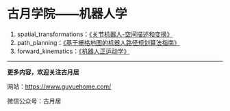 # 古月学院——机器人学

1. spatial_transformations：[《关节机器人-空间描述和变换》](https://class.guyuehome.com/detail/p_6094a512e4b0d4eb03978506/6)
2. path_planning：[《基于栅格地图的机器人路径规划算法指南》](https://class.guyuehome.com/detail/p_6098db8ce4b071a81eb8befa/6)
3. forward_kinematics：[《机器人正运动学》](https://class.guyuehome.com/detail/p_60a7277de4b0c7264217a87d/6) 

------

**更多内容，欢迎关注古月居**

网站：https://www.guyuehome.com/

微信公众号：古月居